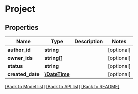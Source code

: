 # Project

## Properties
Name | Type | Description | Notes
------------ | ------------- | ------------- | -------------
**author_id** | **string** |  | [optional] 
**owner_ids** | **string[]** |  | [optional] 
**status** | **string** |  | [optional] 
**created_date** | [**\DateTime**](\DateTime.md) |  | [optional] 

[[Back to Model list]](../README.md#documentation-for-models) [[Back to API list]](../README.md#documentation-for-api-endpoints) [[Back to README]](../README.md)


